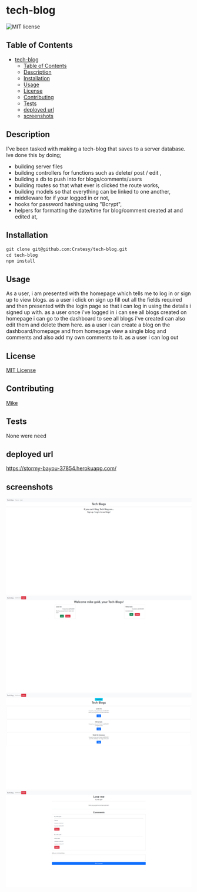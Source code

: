 # tech-blog

![MIT license](https://img.shields.io/badge/license-MIT-green)

## Table of Contents

- [tech-blog](#tech-blog)
  - [Table of Contents](#table-of-contents)
  - [Description](#description)
  - [Installation](#installation)
  - [Usage](#usage)
  - [License](#license)
  - [Contributing](#contributing)
  - [Tests](#tests)
  - [deployed url](#deployed-url)
  - [screenshots](#screenshots)

## Description

I've been tasked with making a tech-blog that saves to a server database.
Ive done this by doing;

- building server files
- building controllers for functions such as delete/ post / edit ,
- building a db to push into for blogs/comments/users
- building routes so that what ever is clicked the route works,
- building models so that everything can be linked to one another,
- middleware for if your logged in or not,
- hooks for password hashing using "Bcrypt",
- helpers for formatting the date/time for blog/comment created at and edited at,

## Installation

```
git clone git@github.com:Cratesy/tech-blog.git
cd tech-blog
npm install
```

## Usage

As a user, i am presented with the homepage which tells me to log in or sign up to view blogs.
as a user i click on sign up fill out all the fields required and then presented with the login page so that i can log in using the details i signed up with.
as a user once i've logged in i can see all blogs created on homepage i can go to the dashboard to see all blogs i've created can also edit them and delete them here.
as a user i can create a blog on the dashboard/homepage and from homepage view a single blog and comments and also add my own comments to it.
as a user i can log out

## License

[MIT License](https://opensource.org/licenses/MIT)

## Contributing

[Mike](https://github.com/Cratesy)

## Tests

None were need

## deployed url

https://stormy-bayou-37854.herokuapp.com/

## screenshots

<img src="./public/assets/img/landing%20page%20blog%20app.jpg"
alt="landing page"/>
<img src="./public/assets/img/dashboard%20page%20for%20user%20blog%20app.jpg"
alt="dashboard"/>
<img src="./public/assets/img/home%20page%20for%20logged%20in%20user%20to%20see%20everyones%20blogs%20blog%20app.jpg"
alt="homepage of a logged in user"/>
<img src="./public/assets/img/blog%20and%20comments%20for%20a%20single%20blog%20on%20view%20tab%20blog%20app.jpg"
alt="blog page with comments and box for adding a comment "/>
